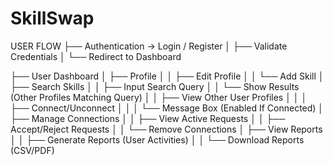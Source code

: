 # SkillSwap

USER FLOW
├── Authentication → Login / Register
│ ├── Validate Credentials
│ └── Redirect to Dashboard

├── User Dashboard
│ ├── Profile
│ │ ├── Edit Profile
│ │ └── Add Skill
│ ├── Search Skills
│ │ ├── Input Search Query
│ │ └── Show Results (Other Profiles Matching Query)
│ │ ├── View Other User Profiles
│ │ │ ├── Connect/Unconnect
│ │ │ └── Message Box (Enabled If Connected)
│ ├── Manage Connections
│ │ ├── View Active Requests
│ │ ├── Accept/Reject Requests
│ │ └── Remove Connections
│ ├── View Reports
│ │ ├── Generate Reports (User Activities)
│ │ └── Download Reports (CSV/PDF)
